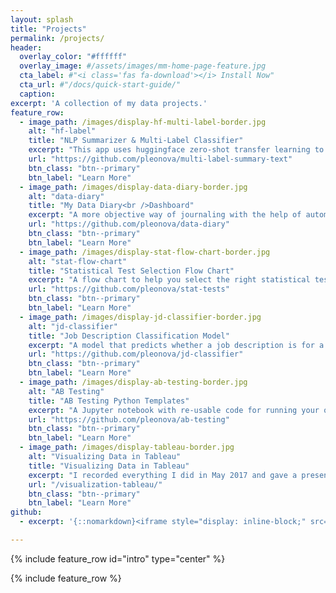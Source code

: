 ```yaml
---
layout: splash
title: "Projects"
permalink: /projects/
header:
  overlay_color: "#ffffff"
  overlay_image: #/assets/images/mm-home-page-feature.jpg
  cta_label: #"<i class='fas fa-download'></i> Install Now"
  cta_url: #"/docs/quick-start-guide/"
  caption:
excerpt: 'A collection of my data projects.'
feature_row:
  - image_path: /images/display-hf-multi-label-border.jpg
    alt: "hf-label"
    title: "NLP Summarizer & Multi-Label Classifier"
    excerpt: "This app uses huggingface zero-shot transfer learning to summarize and classify long text."
    url: "https://github.com/pleonova/multi-label-summary-text"
    btn_class: "btn--primary"
    btn_label: "Learn More"
  - image_path: /images/display-data-diary-border.jpg
    alt: "data-diary"
    title: "My Data Diary<br />Dashboard"
    excerpt: "A more objective way of journaling with the help of automatic data tracking and visualization."
    url: "https://github.com/pleonova/data-diary"
    btn_class: "btn--primary"
    btn_label: "Learn More"
  - image_path: /images/display-stat-flow-chart-border.jpg
    alt: "stat-flow-chart"
    title: "Statistical Test Selection Flow Chart"
    excerpt: "A flow chart to help you select the right statistical tests for evaluating your experiments."
    url: "https://github.com/pleonova/stat-tests"
    btn_class: "btn--primary"
    btn_label: "Learn More"
  - image_path: /images/display-jd-classifier-border.jpg
    alt: "jd-classifier"
    title: "Job Description Classification Model"
    excerpt: "A model that predicts whether a job description is for a data scientist or data analyst."
    url: "https://github.com/pleonova/jd-classifier"
    btn_class: "btn--primary"
    btn_label: "Learn More"
  - image_path: /images/display-ab-testing-border.jpg
    alt: "AB Testing"
    title: "AB Testing Python Templates"
    excerpt: "A Jupyter notebook with re-usable code for running your own AB Tests.<br /><br />"
    url: "https://github.com/pleonova/ab-testing"
    btn_class: "btn--primary"
    btn_label: "Learn More"
  - image_path: /images/display-tableau-border.jpg
    alt: "Visualizing Data in Tableau"
    title: "Visualizing Data in Tableau"
    excerpt: "I recorded everything I did in May 2017 and gave a presentation on how I visualized my data using Tableau."
    url: "/visualization-tableau/"
    btn_class: "btn--primary"
    btn_label: "Learn More"
github:
  - excerpt: '{::nomarkdown}<iframe style="display: inline-block;" src="https://ghbtns.com/github-btn.html?user=mmistakes&repo=minimal-mistakes&type=star&count=true&size=large" frameborder="0" scrolling="0" width="160px" height="30px"></iframe> <iframe style="display: inline-block;" src="https://ghbtns.com/github-btn.html?user=mmistakes&repo=minimal-mistakes&type=fork&count=true&size=large" frameborder="0" scrolling="0" width="158px" height="30px"></iframe>{:/nomarkdown}'

---
```


{% include feature_row id="intro" type="center" %}

{% include feature_row %}
